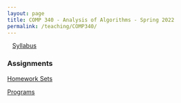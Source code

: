 ```yaml
---
layout: page
title: COMP 340 - Analysis of Algorithms - Spring 2022
permalink: /teaching/COMP340/
---
```


&nbsp;&nbsp;&nbsp;[Syllabus](comp340-syllabus.pdf)

### Assignments

[Homework Sets](/teaching/COMP340/homework/)

[Programs](/teaching/COMP340/programs/)
